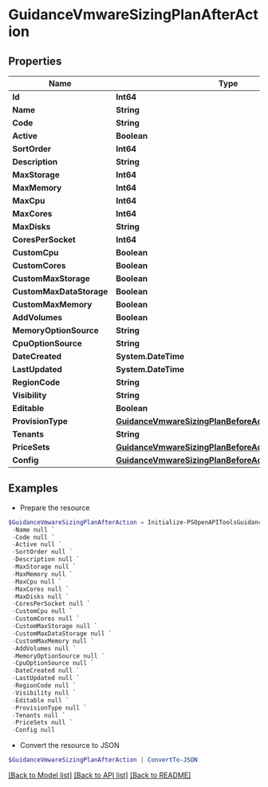 # GuidanceVmwareSizingPlanAfterAction
## Properties

Name | Type | Description | Notes
------------ | ------------- | ------------- | -------------
**Id** | **Int64** |  | [optional] 
**Name** | **String** |  | [optional] 
**Code** | **String** |  | [optional] 
**Active** | **Boolean** |  | [optional] 
**SortOrder** | **Int64** |  | [optional] 
**Description** | **String** |  | [optional] 
**MaxStorage** | **Int64** |  | [optional] 
**MaxMemory** | **Int64** |  | [optional] 
**MaxCpu** | **Int64** |  | [optional] 
**MaxCores** | **Int64** |  | [optional] 
**MaxDisks** | **String** |  | [optional] 
**CoresPerSocket** | **Int64** |  | [optional] 
**CustomCpu** | **Boolean** |  | [optional] 
**CustomCores** | **Boolean** |  | [optional] 
**CustomMaxStorage** | **Boolean** |  | [optional] 
**CustomMaxDataStorage** | **Boolean** |  | [optional] 
**CustomMaxMemory** | **Boolean** |  | [optional] 
**AddVolumes** | **Boolean** |  | [optional] 
**MemoryOptionSource** | **String** |  | [optional] 
**CpuOptionSource** | **String** |  | [optional] 
**DateCreated** | **System.DateTime** |  | [optional] 
**LastUpdated** | **System.DateTime** |  | [optional] 
**RegionCode** | **String** |  | [optional] 
**Visibility** | **String** |  | [optional] 
**Editable** | **Boolean** |  | [optional] 
**ProvisionType** | [**GuidanceVmwareSizingPlanBeforeActionProvisionType**](GuidanceVmwareSizingPlanBeforeActionProvisionType.md) |  | [optional] 
**Tenants** | **String** |  | [optional] 
**PriceSets** | [**GuidanceVmwareSizingPlanBeforeActionPriceSetsInner[]**](GuidanceVmwareSizingPlanBeforeActionPriceSetsInner.md) |  | [optional] 
**Config** | [**GuidanceVmwareSizingPlanBeforeActionConfig**](GuidanceVmwareSizingPlanBeforeActionConfig.md) |  | [optional] 

## Examples

- Prepare the resource
```powershell
$GuidanceVmwareSizingPlanAfterAction = Initialize-PSOpenAPIToolsGuidanceVmwareSizingPlanAfterAction  -Id null `
 -Name null `
 -Code null `
 -Active null `
 -SortOrder null `
 -Description null `
 -MaxStorage null `
 -MaxMemory null `
 -MaxCpu null `
 -MaxCores null `
 -MaxDisks null `
 -CoresPerSocket null `
 -CustomCpu null `
 -CustomCores null `
 -CustomMaxStorage null `
 -CustomMaxDataStorage null `
 -CustomMaxMemory null `
 -AddVolumes null `
 -MemoryOptionSource null `
 -CpuOptionSource null `
 -DateCreated null `
 -LastUpdated null `
 -RegionCode null `
 -Visibility null `
 -Editable null `
 -ProvisionType null `
 -Tenants null `
 -PriceSets null `
 -Config null
```

- Convert the resource to JSON
```powershell
$GuidanceVmwareSizingPlanAfterAction | ConvertTo-JSON
```

[[Back to Model list]](../README.md#documentation-for-models) [[Back to API list]](../README.md#documentation-for-api-endpoints) [[Back to README]](../README.md)


